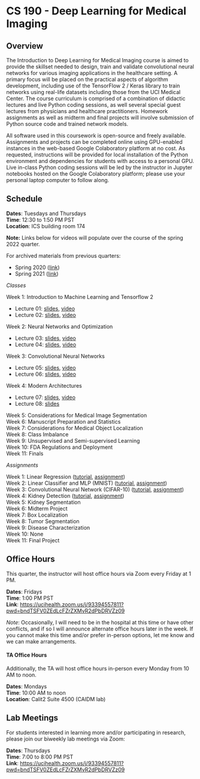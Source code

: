 # CS 190 - Deep Learning for Medical Imaging

## Overview

The Introduction to Deep Learning for Medical Imaging course is aimed to provide the skillset needed to design, train and validate convolutional neural networks for various imaging applications in the healthcare setting. A primary focus will be placed on the practical aspects of algorithm development, including use of the TensorFlow 2 / Keras library to train networks using real-life datasets including those from the UCI Medical Center. The course curriculum is comprised of a combination of didactic lectures and live Python coding sessions, as well several special guest lectures from physicians and healthcare practitioners. Homework assignments as well as midterm and final projects will involve submission of Python source code and trained network models.

All software used in this coursework is open-source and freely available. Assignments and projects can be completed online using GPU-enabled instances in the web-based Google Colaboratory platform at no cost. As requested, instructions will be provided for local installation of the Python environment and dependencies for students with access to a personal GPU. Live in-class Python coding sessions will be led by the instructor in Jupyter notebooks hosted on the Google Colaboratory platform; please use your personal laptop computer to follow along. 

## Schedule

**Dates**: Tuesdays and Thursdays \
**Time**: 12:30 to 1:50 PM PST \
**Location**: ICS building room 174

**Note:** Links below for videos will populate over the course of the spring 2022 quarter. 

For archived materials from previous quarters:

* Spring 2020 ([link](./spring_2020))
* Spring 2021 ([link](./spring_2021))

*Classes*

Week 1: Introduction to Machine Learning and Tensorflow 2
* Lecture 01: [slides](https://uci.yuja.com/V/MediaFile?mediaFile=420457&node=15536234&a=1231719205&autoplay=1), [video](https://uci.yuja.com/V/Video?v=4655840&node=15527647&a=40211909&autoplay=1)
* Lecture 02: [slides](https://uci.yuja.com/V/MediaFile?mediaFile=421082&node=15564417&a=937510123&autoplay=1), [video](https://uci.yuja.com/V/Video?v=4673226&node=15566018&a=343553879&autoplay=1)

Week 2: Neural Networks and Optimization
* Lecture 03: [slides](https://uci.yuja.com/V/MediaFile?mediaFile=422769&node=15614022&a=772764963&autoplay=1), [video](https://uci.yuja.com/V/Video?v=4691740&node=15614663&a=1711528466&autoplay=1)
* Lecture 04: [slides](https://uci.yuja.com/V/MediaFile?mediaFile=423607&node=15702038&a=1844633634&autoplay=1), [video](https://uci.yuja.com/V/Video?v=4723819&node=15702274&a=1226937878&autoplay=1)

Week 3: Convolutional Neural Networks
* Lecture 05: [slides](https://uci.yuja.com/V/MediaFile?mediaFile=425434&node=15824550&a=451747208&autoplay=1), [video](https://uci.yuja.com/V/Video?v=4759684&node=15825130&a=645722624&autoplay=1)
* Lecture 06: [slides](https://uci.yuja.com/V/MediaFile?mediaFile=426420&node=15902392&a=863407557&autoplay=1), [video](https://uci.yuja.com/V/Video?v=4802054&node=15903052&a=2031957125&autoplay=1)

Week 4: Modern Architectures
* Lecture 07: [slides](https://uci.yuja.com/V/MediaFile?mediaFile=429317&node=15967086&a=1254864153&autoplay=1), [video](https://uci.yuja.com/V/Video?v=4818838&node=15941282&a=485543330&autoplay=1)
* Lecture 08: [slides](https://uci.yuja.com/V/MediaFile?mediaFile=429317&node=15967086&a=1254864153&autoplay=1)

Week 5: Considerations for Medical Image Segmentation \
Week 6: Manuscript Preparation and Statistics \
Week 7: Considerations for Medical Object Localization \
Week 8: Class Imbalance \
Week 9: Unsupervised and Semi-supervised Learning \
Week 10: FDA Regulations and Deployment \
Week 11: Finals

*Assignments*

Week 1: Linear Regression ([tutorial](https://bit.ly/3x7l1Af), [assignment](https://bit.ly/3INozcY)) \
Week 2: Linear Classifier and MLP (MNIST) ([tutorial](https://bit.ly/3uhPqd2), [assignment](https://bit.ly/35T2KLG)) \
Week 3: Convolutional Neural Network (CIFAR-10) ([tutorial](https://bit.ly/3M4g2V8), [assignment](https://bit.ly/3JMUZVo)) \
Week 4: Kidney Detection ([tutorial](https://bit.ly/3rHo9zd), [assignment](https://bit.ly/3K3AVOE)) \
Week 5: Kidney Segmentation \
Week 6: Midterm Project \
Week 7: Box Localization \
Week 8: Tumor Segmentation \
Week 9: Disease Characterization\
Week 10: None \
Week 11: Final Project

## Office Hours

This quarter, the instructor will host office hours via Zoom every Friday at 1 PM. 

**Dates**: Fridays \
**Time**: 1:00 PM PST \
**Link**: https://ucihealth.zoom.us/j/93394557811?pwd=bndTSFV0ZEdLcFZrZXMvR2dPbDRVZz09

*Note*: Occasionally, I will need to be in the hospital at this time or have other conflicts, and if so I will announce alternate office hours later in the week. If you cannot make this time and/or prefer in-person options, let me know and we can make arrangements.

#### TA Office Hours

Additionally, the TA will host office hours in-person every Monday from 10 AM to noon. 

**Dates**: Mondays \
**Time**: 10:00 AM to noon \
**Location**: Calit2 Suite 4500 (CAIDM lab)

## Lab Meetings

For students interested in learning more and/or participating in research, please join our biweekly lab meetings via Zoom:

**Dates**: Thursdays \
**Time**: 7:00 to 8:00 PM PST \
**Link**: https://ucihealth.zoom.us/j/93394557811?pwd=bndTSFV0ZEdLcFZrZXMvR2dPbDRVZz09
